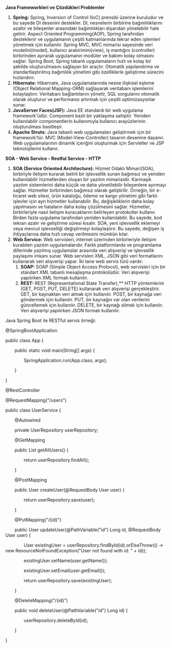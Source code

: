 ﻿**Java Frameworkleri ve Çözdükleri Problemler**

1. **Spring:** Spring, Inversion of Control (IoC) prensibi üzerine kuruludur ve bu sayede DI desenini destekler. DI, nesnelerin birbirine bağımlılıklarını azaltır ve bileşenler arasındaki bağımlılıkları dışarıdan yönetebilir hale getirir. Aspect Oriented Programming(AOP), Spring tarafından desteklenir ve uygulamanın çeşitli katmanlarında tekrar eden işlemleri yönetmek için kullanılır. Spring MVC, MVC mimarisi sayesinde veri modelini(model), kullanıcı arabirimini(view), iş mantığını (controller) birbirinden ayırarak uygulamanın modüler ve bakımı kolay olmasını sağlar. Spring Boot, Spring tabanlı uygulamaların hızlı ve kolay bir şekilde oluşturulmasını sağlayan bir araçtır. Otomatik yapılandırma ve standartlaştırılmış bağımlılık yönetimi gibi özelliklerle geliştirme sürecini hızlandırır.
1. **Hibernate:** Hibernate, Java uygulamalarında nesne ilişkisel eşleme (Object Relational Mapping-ORM) sağlayarak veritabanı işlemlerini kolaylaştırır. Veritabanı bağlantılarını yönetir, SQL sorgularını otomatik olarak oluşturur ve performansı artırmak için çeşitli optimizasyonlar sunar.
1. **JavaServer Faces(JSF):** Java EE standardı bir web uygulama framework'üdür. Component bazlı bir yaklaşıma sahiptir. Yeniden kullanılabilir componentlerin kullanımıyla kullanıcı arayüzlerinin oluşturulması basitleşir.
1. **Apache Struts:** Java tabanlı web uygulamaları geliştirmek için bir framework'tür. MVC (Model-View-Controller) tasarım desenine dayanır. Web uygulamalarının dinamik içeriğini oluşturmak için Servletler ve JSP teknolojilerini kullanır.

**SOA - Web Service - Restful Service - HTTP**

1. **SOA (Service Oriented Architecture):** Hizmet Odaklı Mimari(SOA), birbiriyle iletişim kurarak belirli bir işlevsellik sunan bağımsız ve yeniden kullanılabilir hizmetlerden oluşan bir yazılım mimarisidir. Karmaşık yazılım sistemlerini daha küçük ve daha yönetilebilir bileşenlere ayırmayı sağlar. Hizmetler birbirinden bağımsız olarak geliştirilir. Örneğin, bir e-ticaret web sitesi, ürün kataloğu, ödeme ve kargo yönetimi gibi farklı işlevler için ayrı hizmetler kullanabilir. Bu, değişikliklerin daha kolay yapılmasını ve hataların daha kolay çözülmesini sağlar. Hizmetler, birbirleriyle nasıl iletişim kuracaklarını belirleyen protokoller kullanır. Birden fazla uygulama tarafından yeniden kullanılabilir. Bu sayede, kod tekrarı azalır ve geliştirme süresi kısalır. SOA, yeni işlevsellik eklemeyi veya mevcut işlevselliği değiştirmeyi kolaylaştırır. Bu sayede, değişen iş ihtiyaçlarına daha hızlı cevap verilmesini mümkün kılar.
1. **Web Service:** Web servisleri, internet üzerinden birbirleriyle iletişim kurabilen yazılım uygulamalarıdır. Farklı platformlarda ve programlama dillerinde yazılmış uygulamalar arasında veri alışverişi ve işlevsellik paylaşımı imkanı sunar. Web servisleri XML, JSON gibi veri formatlarını kullanarak veri alışverişi yapar. İki tane web servis türü vardır: 
   1. **SOAP:** SOAP (Simple Object Access Protocol), web servisleri için bir standart XML tabanlı mesajlaşma protokolüdür. Veri alışverişi yapılırken XML formatı kullanılır.
   1. **REST:** REST (Representational State Transfer),** HTTP yöntemlerini (GET, POST, PUT, DELETE) kullanarak veri alışverişi gerçekleştirir. GET, bir kaynaktan veri almak için kullanılır. POST, bir kaynağa veri göndermek için kullanılır. PUT, bir kaynağın var olan verilerini güncellemek için kullanılır. DELETE, bir kaynağı silmek için kullanılır. Veri alışverişi yapılırken JSON formatı kullanılır. 

Java Spring Boot ile RESTful servis örneği:

@SpringBootApplication

public class App {

`    `public static void main(String[] args) {

`        `SpringApplication.run(App.class, args);

`    `}

}

@RestController

@RequestMapping("/users")

public class UserService {

`    `@Autowired

`    `private UserRepository userRepository;

`    `@GetMapping

`    `public List<User> getAllUsers() {

`        `return userRepository.findAll();

`    `}

`    `@PostMapping

`    `public User createUser(@RequestBody User user) {

`        `return userRepository.save(user);

`    `}

`    `@PutMapping("/{id}")

`    `public User updateUser(@PathVariable("id") Long id, @RequestBody User user) {

`        `User existingUser = userRepository.findById(id).orElseThrow(() -> new ResourceNotFoundException("User not found with id: " + id));

`        `existingUser.setName(user.getName());

`        `existingUser.setEmail(user.getEmail());

`        `return userRepository.save(existingUser);

`    `}

`    `@DeleteMapping("/{id}")

`    `public void deleteUser(@PathVariable("id") Long id) {

`        `userRepository.deleteById(id);

`    `}

}


